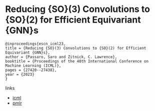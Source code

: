 # Reducing {SO}(3) Convolutions to {SO}(2) for Efficient Equivariant {GNN}s

```
@inproceedings{escn_icml23,
title = {Reducing {SO}(3) Convolutions to {SO}(2) for Efficient Equivariant {GNN}s},
author = {Passaro, Saro and Zitnick, C. Lawrence},
booktitle = {Proceedings of the 40th International Conference on Machine Learning (ICML)},
pages = {27420--27438},
year = {2023}
}
```

links
- [icml](https://icml.cc/Conferences/2023/Schedule?showEvent=24515)
- [pmlr](https://proceedings.mlr.press/v202/passaro23a.html)

